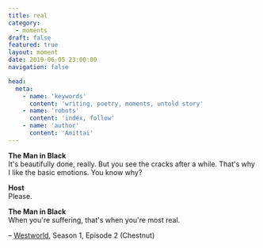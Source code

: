 ```yaml
---
title: real
category:
  - moments
draft: false
featured: true
layout: moment
date: 2019-06-05 23:00:00
navigation: false

head:
  meta:
    - name: 'keywords'
      content: 'writing, poetry, moments, untold story'
    - name: 'robots'
      content: 'index, follow'
    - name: 'author'
      content: 'Amittai'
---
```


**The Man in Black**  
It's beautifully done, really.
But you see the cracks after a while. That's why I like the basic emotions.
You know why?

**Host**  
Please.

**The Man in Black**  
When you're suffering, that's when you're most real.

&ndash; [Westworld](https://www.hbo.com/westworld), Season 1, Episode 2 (Chestnut)

<!-- more -->
